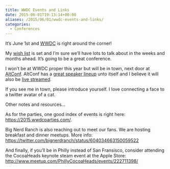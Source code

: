 ```yaml
---
title: WWDC Events and Links
date: 2015-06-01T19:13:14+00:00
aliases: /2015/06/01/wwdc-events-and-links/
categories:
  - Conferences
---
```


It&#8217;s June 1st and [WWDC][1] is right around the corner!

My [wish list][2] is set and I&#8217;m sure we&#8217;ll have lots to talk about in the weeks and months ahead. It&#8217;s going to be a great conference.

I won&#8217;t be at WWDC proper this year but will be in town, next door at [AltConf][3]. AltConf has a [great speaker lineup][4] unto itself and I believe it will also be [live streamed][5].

If you see me in town, please introduce yourself. I love connecting a face to a twitter avatar of a cat.

Other notes and resources&#8230;

As for the parties, one good index of events is right here: <https://2015.wwdcparties.com/>.

Big Nerd Ranch is also reaching out to meet our fans. We are hosting breakfast and dinner meetups. More info: <https://twitter.com/bignerdranch/status/604034663150059522>

And finally, if you&#8217;ll be in Philly instead of San Fransisco, consider attending the CocoaHeads keynote steam event at the Apple Store: <http://www.meetup.com/PhillyCocoaHeads/events/222711398/>

[1]: https://developer.apple.com/wwdc/
[2]: http://mikezornek.com/2015/05/02/wwdc-2015-wish-list/
[3]: http://altconf.com/
[4]: http://altconf.com/schedule/
[5]: https://realm.io/altconf/
